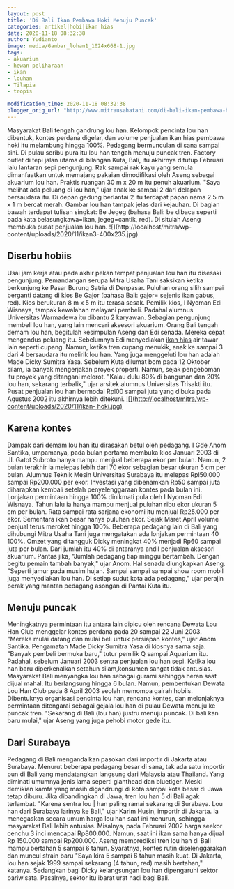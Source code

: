 ```yaml
---
layout: post
title: 'Di Bali Ikan Pembawa Hoki Menuju Puncak'
categories: artikel|hobi|ikan hias
date: 2020-11-18 08:32:38
author: Yudianto
image: media/Gambar_lohan1_1024x668-1.jpg
tags:
- akuarium
- hewan peliharaan
- ikan
- louhan
- Tilapia
- tropis

modification_time: 2020-11-18 08:32:38
blogger_orig_url: "http://www.mitrausahatani.com/di-bali-ikan-pembawa-hoki-menuju.html"
---
```


Masyarakat Bali tengah gandrung lou han. Kelompok pencinta lou han dibentuk,
kontes perdana digelar, dan volume penjualan ikan hias pembawa hoki itu
melambung hingga 100%. Pedagang bermunculan di sana sampai sini. Di pulau
seribu pura itu lou han tengah menuju puncak tren. Factory outlet di tepi
jalan utama di bilangan Kuta, Bali, itu akhirnya ditutup Februari lalu
lantaran sepi pengunjung. Rak sampai rak kayu yang semula dimanfaatkan untuk
memajang pakaian dimodifikasi oleh Aseng sebagai akuarium lou han. Praktis
ruangan 30 m x 20 m itu penuh akuarium. "Saya melihat ada peluang di lou han,"
ujar anak ke sampai 2 dari delapan bersaudara itu. Di depan gedung berlantai 2
itu terdapat papan nama 2.5 m x 1 m bercat merah. Gambar lou han tampak jelas
dari kejauhan. Di bagian bawah terdapat tulisan singkat: Be Jegeg (bahasa
Bali: be dibaca seperti pada kata belasungkawa=ikan, jegeg=cantik, red). Di
situlah Aseng membuka pusat penjualan lou han. ![](http://localhost/mitra/wp-
content/uploads/2020/11/ikan3-400x235.jpg)

## Diserbu hobiis

Usai jam kerja atau pada akhir pekan tempat penjualan lou han itu disesaki
pengunjung. Pemandangan serupa Mitra Usaha Tani saksikan ketika berkunjung ke
Pasar Burung Satria di Denpasar. Puluhan orang silih sampai berganti datang di
kios Be Gajor (bahasa Bali: gajor= sejenis ikan gabus, red). Kios berukuran 8
m x 5 m itu terasa sesak. Pemilik kios, I Nyoman Edi Wisnaya, tampak kewalahan
melayani pembeli. Padahal alumnus Universitas Warmadewa itu dibantu 2
karyawan. Sebagian pengunjung membeli lou han, yang lain mencari aksesori
akuarium. Orang Bali tengah demam lou han, begitulah kesimpulan Aseng dan Edi
senada. Mereka cepat mengendus peluang itu. Sebelumnya Edi menyediakan [ikan
hias](https://www.mitrausahatani.com/ikan-hias "ikan hias") air tawar lain seperti
cupang. Namun, ketika tren cupang menukik, anak ke sampai 3 dari 4 bersaudara
itu melirik lou han. Yang juga menggeluti lou han adalah Made Dicky Sumitra
Yasa. Sebelum Kuta dilumat bom pada 12 Oktober silam, ia banyak mengerjakan
proyek properti. Namun, sejak pengeboman itu proyek yang ditangani melorot.
"Kalau dulu 80% di bangunan dan 20% lou han, sekarang terbalik," ujar arsitek
alumnus Universitas Trisakti itu. Pusat penjualan lou han bermodal Rpl00
sampai juta yang dibuka pada Agustus 2002 itu akhirnya lebih ditekuni.
[![](http://localhost/mitra/wp-content/uploads/2020/11/ikan-
hoki.jpg)](http://localhost/mitra/wp-content/uploads/2020/11/ikan-hoki.jpg)

## Karena kontes

Dampak dari demam lou han itu dirasakan betul oleh pedagang. I Gde Anom
Santika, umpamanya, pada bulan pertama membuka kios Januari 2003 di Jl. Gatot
Subroto hanya mampu menjual beberapa ekor per bulan. Namun, 2 bulan terakhir
ia melepas lebih dari 70 ekor sebagian besar ukuran 5 cm per bulan. Alumnus
Teknik Mesin Universitas Surabaya itu melepas Rpl50.000 sampai Rp200.000 per
ekor. Investasi yang dibenamkan Rp50 sampai juta diharapkan kembali setelah
penyelenggaraan kontes pada bulan ini. Lonjakan permintaan hingga 100%
dinikmati pula oleh I Nyoman Edi Wisnaya. Tahun lalu ia hanya mampu menjual
puluhan ribu ekor ukuran 5 cm per bulan. Rata sampai rata sarjana ekonomi itu
menjual Rp25.000 per ekor. Sementara ikan besar hanya puluhan ekor. Sejak
Maret April volume penjual terus meroket hingga 100%. Beberapa pedagang lain
di Bali yang dihubungi Mitra Usaha Tani juga mengatakan ada lonjakan
permintaan 40 100%. Omzet yang ditangguk Dicky meningkat 40% menjadi Rp60
sampai juta per bulan. Dari jumlah itu 40% di antaranya andil penjualan
aksesori akuarium. Pantas jika, "Jumlah pedagang tiap minggu bertambah. Dengan
begitu pemain tambah banyak," ujar Anom. Hal senada diungkapkan Aseng.
"Seperti jamur pada musim hujan. Sampai sampai sampai show room mobil juga
menyediakan lou han. Di setiap sudut kota ada pedagang," ujar perajin perak
yang mantan pedagang asongan di Pantai Kuta itu.

## Menuju puncak

Meningkatnya permintaan itu antara lain dipicu oleh rencana Dewata Lou Han
Club menggelar kontes perdana pada 20 sampai 22 Juni 2003. "Mereka mulai
datang dan mulai beli untuk persiapan kontes," ujar Anom Santika. Pengamatan
Made Dicky Sumitra Yasa di kiosnya sama saja. "Banyak pembeli bermuka baru,"
tutur pemilik Q sampai Aquarium itu. Padahal, sebelum Januari 2003 sentra
penjualan lou han sepi. Ketika lou han baru diperkenalkan setahun
silam,konsumen sangat tidak antusias. Masyarakat Bali menyangka lou han
sebagai gurami sehingga heran saat dijual mahal. Itu berlangsung hingga 6
bulan. Namun, pembentukan Dewata Lou Han Club pada 8 April 2003 seolah memompa
gairah hobiis. Dibentuknya organisasi pencinta lou han, rencana kontes, dan
melonjaknya permintaan ditengarai sebagai gejala lou han di pulau Dewata
menuju ke puncak tren. "Sekarang di Bali (lou han) justru menuju puncak. Di
bali kan baru mulai," ujar Aseng yang juga pehobi motor gede itu.

## Dari Surabaya

Pedagang di Bali mengandalkan pasokan dari importir di Jakarta atau Surabaya. Menurut beberapa pedagang besar di sana, tak ada satu importir pun di Bali yang mendatangkan langsung dari Malaysia atau Thailand. Yang diminati umumnya jenis lama seperti gianthead dan bluetiger. Meski demikian kamfa yang masih digandrungi di kota sampai kota besar di Jawa tetap diburu. Jika dibandingkan di Jawa, tren lou han 5 di Bali agak terlambat. "Karena sentra lou | han paling ramai sekarang di Surabaya. Lou han dari Surabaya larinya ke Bali," ujar Karim Husin, importir di Jakarta. Ia menegaskan secara umum harga lou han saat ini menurun, sehingga masyarakat Bali lebih antusias. Misalnya, pada Februari 2002 harga seekor cenchu 3 inci mencapai Rp800.000. Namun, saat ini ikan sama hanya dijual Rp 150.000 sampai Rp200.000. Aseng memprediksi tren lou han di Bali mampu bertahan 5 sampai 6 tahun. Syaratnya, kontes rutin diselenggarakan dan muncul strain baru "Saya kira 5 sampai 6 tahun masih kuat. Di Jakarta, lou han sejak 1999 sampai sekarang (4 tahun, red) masih bertahan," katanya. Sedangkan bagi Dicky kelangsungan lou han dipengaruhi sektor pariwisata. Pasalnya, sektor itu ibarat urat nadi bagi Bali.


